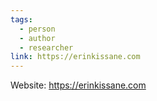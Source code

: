 ```yaml
---
tags:
  - person
  - author
  - researcher
link: https://erinkissane.com
---
```

Website: <https://erinkissane.com>
